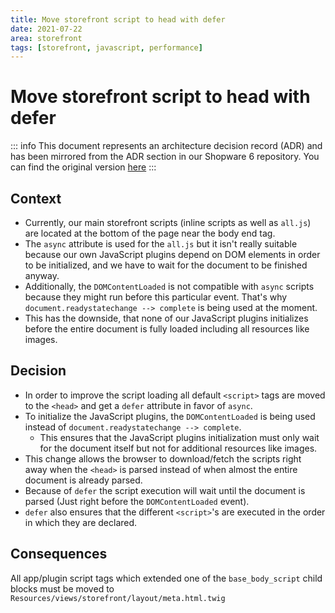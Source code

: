 ```yaml
---
title: Move storefront script to head with defer
date: 2021-07-22
area: storefront
tags: [storefront, javascript, performance]
---
```


# Move storefront script to head with defer

::: info
This document represents an architecture decision record (ADR) and has been mirrored from the ADR section in our Shopware 6 repository.
You can find the original version [here](https://github.com/shopware/shopware/blob/trunk/adr/2021-07-22-move-storefront-scripts-to-head.md)
:::

## Context

* Currently, our main storefront scripts (inline scripts as well as `all.js`) are located at the bottom of the page near the body end tag.
* The `async` attribute is used for the `all.js` but it isn't really suitable because our own JavaScript plugins depend on DOM elements in order to be initialized, and we have to wait for the document to be finished anyway.
* Additionally, the `DOMContentLoaded` is not compatible with `async` scripts because they might run before this particular event. That's why `document.readystatechange --> complete` is being used at the moment.
* This has the downside, that none of our JavaScript plugins initializes before the entire document is fully loaded including all resources like images.

## Decision

* In order to improve the script loading all default `<script>` tags are moved to the `<head>` and get a `defer` attribute in favor of `async`.
* To initialize the JavaScript plugins, the `DOMContentLoaded` is being used instead of `document.readystatechange --> complete`.
    * This ensures that the JavaScript plugins initialization must only wait for the document itself but not for additional resources like images.
* This change allows the browser to download/fetch the scripts right away when the `<head>` is parsed instead of when almost the entire document is already parsed.
* Because of `defer` the script execution will wait until the document is parsed (Just right before the `DOMContentLoaded` event).
* `defer` also ensures that the different `<script>`'s are executed in the order in which they are declared.

## Consequences

All app/plugin script tags which extended one of the `base_body_script` child blocks must be moved to `Resources/views/storefront/layout/meta.html.twig`
